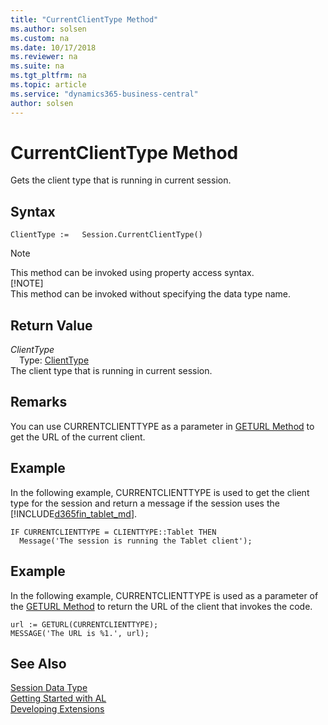 ```yaml
---
title: "CurrentClientType Method"
ms.author: solsen
ms.custom: na
ms.date: 10/17/2018
ms.reviewer: na
ms.suite: na
ms.tgt_pltfrm: na
ms.topic: article
ms.service: "dynamics365-business-central"
author: solsen
---
```

[//]: # (START>DO_NOT_EDIT)
[//]: # (IMPORTANT:Do not edit any of the content between here and the END>DO_NOT_EDIT.)
[//]: # (Any modifications should be made in the .xml files in the ModernDev repo.)
# CurrentClientType Method
Gets the client type that is running in current session.

## Syntax
```
ClientType :=   Session.CurrentClientType()
```
> [!NOTE]  
> This method can be invoked using property access syntax.  
> [!NOTE]  
> This method can be invoked without specifying the data type name.  


## Return Value
*ClientType*  
&emsp;Type: [ClientType](../clienttype/clienttype-option.md)  
The client type that is running in current session.  


[//]: # (IMPORTANT: END>DO_NOT_EDIT)

## Remarks  
 You can use CURRENTCLIENTTYPE as a parameter in [GETURL Method](../../methods/devenv-geturl-method.md) to get the URL of the current client.  

## Example  
 In the following example, CURRENTCLIENTTYPE is used to get the client type for the session and return a message if the session uses the [!INCLUDE[d365fin_tablet_md](../../includes/d365fin_tablet_md.md)].  

```  
IF CURRENTCLIENTTYPE = CLIENTTYPE::Tablet THEN  
  Message('The session is running the Tablet client');  
```  

## Example  
 In the following example, CURRENTCLIENTTYPE is used as a parameter of the [GETURL Method](../../methods/devenv-geturl-method.md) to return the URL of the client that invokes the code.  

```  
url := GETURL(CURRENTCLIENTTYPE);  
MESSAGE('The URL is %1.', url);  
```  


## See Also
[Session Data Type](session-data-type.md)  
[Getting Started with AL](../../devenv-get-started.md)  
[Developing Extensions](../../devenv-dev-overview.md)